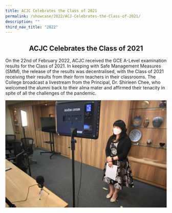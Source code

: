 ```yaml
---
title: ACJC Celebrates the Class of 2021
permalink: /showcase/2022/ACJ-Celebrates-the-Class-of-2021/
description: ""
third_nav_title: "2022"
---
```

## <center> ACJC Celebrates the Class of 2021 </center>

On the 22nd of February 2022, ACJC received the GCE A-Level examination results for the Class of 2021. In keeping with Safe Management Measures (SMM), the release of the results was decentralised, with the Class of 2021 receiving their results from their form teachers in their classrooms. The College broadcast a livestream from the Principal, Dr. Shirleen Chee, who welcomed the alumni back to their alma mater and affirmed their tenacity in spite of all the challenges of the pandemic.


![](/images/P%20in%20conferecne%20rm.jpeg)